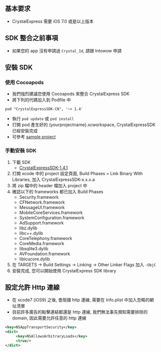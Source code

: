## 基本要求
- CrystalExpress 需要 iOS 7.0 或是以上版本

## SDK 整合之前事項
- 如果您的 app 沒有申請過 `Crystal_Id`, 請跟 Intowow 申請

## 安裝 SDK
### 使用 Cocoapods
- 我們強烈建議您使用 Cocoapods 來整合 CrystalExpress SDK
- 將下列的代碼加入到 Podfile 中
```
pod "CrystalExpressSDK-CN", '~> 1.4'
```
- 執行 `pod update` 或 `pod install`
- 打開 pod 產生好的 {yourprojectname}.xcworkspace, CrystalExpressSDK 已經安裝完成
- 可參考 [sample project](https://github.com/ytli1204/CrystalExpressCNSample)

### 手動安裝 SDK
1. 下載 SDK
    - [CrystalExpressSDK-1.4.1](https://s3.cn-north-1.amazonaws.com.cn/intowow-sdk/ios/Pods/libCrystalExpressSDK-CN-1.4.1.zip)
2. 打開 xcode 中的 project 設定頁面, Build Phases > Link Binary With Libraries, 加入 CrystalExpressSDK-x.x.x.a
3. 將 zip 檔中的 header 檔加入 project 中
4. 確認以下的 frameworks 都已加入 Build Phases
    - Security.framework
    - CFNetwork.framework
    - MessageUI.framework
    - MobileCoreServices.framework
    - SystemConfiguration.framework
    - AdSupport.framework
    - libz.dylib
    - libc++.dylib
    - CoreTelephony.framework
    - CoreMedia.framework
    - libsqlite3.dylib
    - AVFoundation.framework
    - libicucore.dylib
5. 在 TARGETS -> Build Settings -> Linking -> Other Linker Flags 加入 `-ObjC`
6. 安裝完成, 您可以開始使用 CrystalExpress SDK library

## 設定允許 Http 連線
- 在 xcode7 (iOS9) 之後, 會阻擋 http 連線, 需要在 Info.plist 中加入忽略的網址清單
- 目前許多廣告的點擊連結都還是 http 連線, 我們無法事先預知需要排除的 domain, 因此需要允許任意的 http 連線

```xml
<key>NSAppTransportSecurity</key>
<dict>
     <key>NSAllowsArbitraryLoads</key>
     <true/>
</dict>
```
